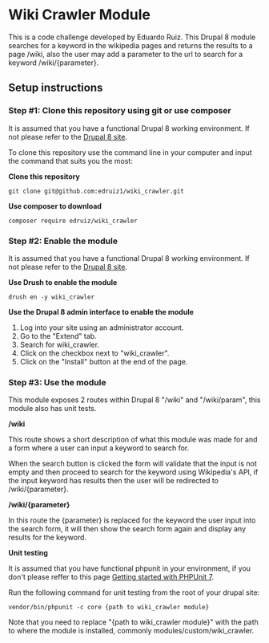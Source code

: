 # Wiki Crawler Module

This is a code challenge developed by Eduardo Ruiz.
This Drupal 8 module searches for a keyword in the wikipedia pages and returns
the results to a page /wiki, also the user may add a parameter to the url to
search for a keyword /wiki/{parameter}.

## Setup instructions

### Step #1: Clone this repository using git or use composer

It is assumed that you have a functional Drupal 8 working environment. If not please refer to the [Drupal 8 site](https://www.drupal.org/).

To clone this repository use the command line in your computer and input the command that suits you the most:

**Clone this repository**

```
git clone git@github.com:edruiz1/wiki_crawler.git
```
**Use composer to download**
```
composer require edruiz/wiki_crawler
```

### Step #2: Enable the module

It is assumed that you have a functional Drupal 8 working environment. If not please refer to the [Drupal 8 site](https://www.drupal.org/).

**Use Drush to enable the module**

```
drush en -y wiki_crawler
```

**Use the Drupal 8 admin interface to enable the module**
1. Log into your site using an administrator account.
2. Go to the "Extend" tab.
3. Search for wiki_crawler.
4. Click on the checkbox next to "wiki_crawler".
5. Click on the "Install" button at the end of the page.

### Step #3: Use the module
This module exposes 2 routes within Drupal 8 "/wiki" and "/wiki/param", this module also has unit tests.

**/wiki**

This route shows a short description of what this module was made for and a form
where a user can input a keyword to search for.

When the search button is clicked the form will validate that the input is not empty and then proceed to search for the keyword using Wikipedia's API, if the
input keyword has results then the user will be redirected to /wiki/{parameter}.

**/wiki/{parameter}**

In this route the {parameter} is replaced for the keyword the user input into
the search form, it will then show the search form again and display any results
for the keyword.

**Unit testing**

It is assumed that you have functional phpunit in your environment, if you don't please reffer to this page [Getting started with PHPUnit 7](https://phpunit.de/getting-started/phpunit-7.html).

Run the following command for unit testing from the root of your drupal site:
```
vendor/bin/phpunit -c core {path to wiki_crawler module}
```

Note that you need to replace "{path to wiki_crawler module}" with the path to where the module is installed, commonly modules/custom/wiki_crawler.
